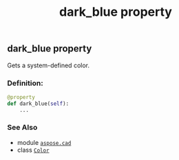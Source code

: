 ﻿---
title: dark_blue property
second_title: Aspose.CAD for Python via .NET API References
description: 
type: docs
weight: 370
url: /python-net/aspose.cad/color/dark_blue/
is_root: false
---

## dark_blue property


Gets a system-defined color.
### Definition:
```python
@property
def dark_blue(self):
    ...
```

### See Also
* module [`aspose.cad`](../../)
* class [`Color`](/cad/python-net/aspose.cad/color)
